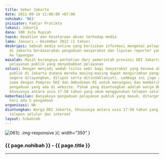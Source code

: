 ```yaml
---
title: Sebar Jakarta
date: 2011-09-16 11:08:00 +07:00
nohibah: '061'
inisiator: Fadjar Pratikto
lokasi: Jakarta
dana: 500 Juta Rupiah
topik: Keadilan dan kesetaraan akses terhadap media
lama: Januari – Desember 2012 (1 tahun)
deskripsi: Sebuah media online yang berisikan informasi mengenai pelayanan publik
  di Jakarta berdasarakan pengaduan masyarakat dan liputan reporter yang terjun langsung
  ke lapangan
masalah: Masih kurangnya perhatian dari pemerintah provinsi DKI Jakarta mengenai pengaduan
  pelayanan publik yang menyebabkan pelayanan
solusi: Dengan menjadi wadah (situs web) bagi masyarakat yang kecewa akan pelayanan
  publik di Jakarta dimana mereka masing-masing dapat mengirimkan pengaduan dan akan
  segera ditayangkan, diliput serta ditindaklanjuti. Lembaga ini juga akan bekerja
  sama dengan Pemprov DKI dan Ombudsman RI untuk menangani dan memberikan solusi atas
  pengaduan yang ada di website. Pihak yang diuntungkan adalah warga DKI Jakarta,
  khususnya antara usia 17-50 tahun yang umum menggunakan telepon seluler dan internet
keberhasilan: Banyaknya pengaduan pelayanan publik yang masuk, ditargetkan setiap
  hari ada 5 pengaduan
organisasi: NA
diuntungkan: Warga DKI Jakarta, khususnya antara usia 17-50 tahun yang umum menggunakan
  telepon seluler dan internet
layout: hibahcmb
---
```


![061](/static/img/hibahcmb/061.png){: .img-responsive }{: width="350" }

### {{ page.nohibah }} - {{ page.title }}

---
